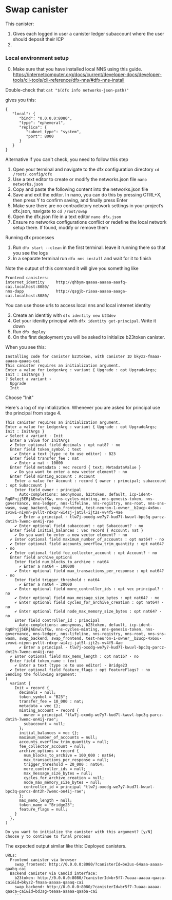 # Swap canister

This canister:

1. Gives each logged in user a canister ledger subaccount where the user should deposit their ICP
2.

### Local environment setup

0. Make sure that you have installed local NNS using this guide. https://internetcomputer.org/docs/current/developer-docs/developer-tools/cli-tools/cli-reference/dfx-nns/#dfx-nns-install

Double-check that `cat "$(dfx info networks-json-path)"`

gives you this:

```
{
   "local": {
      "bind": "0.0.0.0:8080",
      "type": "ephemeral",
      "replica": {
         "subnet_type": "system",
         "port": 8000
      }
   }
}
```

Alternative if you can't check, you need to follow this step

1. Open your terminal and navigate to the dfx configuration directory `cd /root/.config/dfx`
2. Use a text editor to create or modify the networks.json file `nano networks.json`
3. Copy and paste the following content into the networks.json file
4. Save and exit the editor. In nano, you can do this by pressing CTRL+X, then press Y to confirm saving, and finally press Enter
5. Make sure there are no contradictory network settings in your project’s dfx.json, navigate to `cd /root/swap`
6. Open the dfx.json file in a text editor `nano dfx.json`
7. Ensure no networks configurations conflict or redefine the local network setup there. If found, modify or remove them

Running dfx processes

1. Run `dfx start --clean` in the first terminal. leave it running there so that you see the logs
2. In a separate terminal run `dfx nns install` and wait for it to finish

Note the output of this command it will give you something like

```
Frontend canisters:
internet_identity     http://qhbym-qaaaa-aaaaa-aaafq-cai.localhost:8080/
nns-dapp              http://qsgjb-riaaa-aaaaa-aaaga-cai.localhost:8080/

```

You can use those urls to access local nns and local internet identity

3. Create an identitiy with `dfx identity new b23dev`
4. Get your idenitiy principal with `dfx identity get-principal`. Write it down
5. Run `dfx deploy`
6. On the first deployment you will be asked to initialize b23token canister.

When you see this:

```
Installing code for canister b23token, with canister ID bkyz2-fmaaa-aaaaa-qaaaq-cai
This canister requires an initialization argument.
Enter a value for LedgerArg : variant { Upgrade : opt UpgradeArgs; Init : InitArgs }
? Select a variant ›
  Upgrade
  Init
```

Choose "Init"

Here's a log of my intialization. Whenever you are asked for principal use the principal from stage 4.

```
This canister requires an initialization argument.
Enter a value for LedgerArg : variant { Upgrade : opt UpgradeArgs; Init : InitArgs }
✔ Select a variant · Init
  Enter a value for InitArgs
  ✔ Enter optional field decimals : opt nat8? · no
  Enter field token_symbol : text
    ✔ Enter a text (type :e to use editor) · B23
  Enter field transfer_fee : nat
    ✔ Enter a nat · 10000
  Enter field metadata : vec record { text; MetadataValue }
    ✔ Do you want to enter a new vector element? · no
  Enter field minting_account : Account
    Enter a value for Account : record { owner : principal; subaccount : opt Subaccount }
    Enter field owner : principal
      Auto-completions: anonymous, b23token, default, icp-ident-RqOPnjj5ERjAEnwlvfKw, nns-cycles-minting, nns-genesis-token, nns-governance, nns-ledger, nns-lifeline, nns-registry, nns-root, nns-sns-wasm, swap_backend, swap_frontend, test-neuron-1-owner__b2ucp-4x6ou-zvxwi-niymn-pvllt-rdxqr-wi4zj-jat5l-ijt2s-vv4f5-4ae
      ✔ Enter a principal · tlw7j-oxodg-we7y7-kud7l-kwuvl-bpc3q-parcz-dnt2h-7wemc-on4ij-rae
    ✔ Enter optional field subaccount : opt Subaccount? · no
  Enter field initial_balances : vec record { Account; nat }
    ✔ Do you want to enter a new vector element? · no
  ✔ Enter optional field maximum_number_of_accounts : opt nat64? · no
  ✔ Enter optional field accounts_overflow_trim_quantity : opt nat64? · no
  ✔ Enter optional field fee_collector_account : opt Account? · no
  Enter field archive_options
    Enter field num_blocks_to_archive : nat64
      ✔ Enter a nat64 · 100000
    ✔ Enter optional field max_transactions_per_response : opt nat64? · no
    Enter field trigger_threshold : nat64
      ✔ Enter a nat64 · 20000
    ✔ Enter optional field more_controller_ids : opt vec principal? · no
    ✔ Enter optional field max_message_size_bytes : opt nat64? · no
    ✔ Enter optional field cycles_for_archive_creation : opt nat64? · no
    ✔ Enter optional field node_max_memory_size_bytes : opt nat64? · no
    Enter field controller_id : principal
      Auto-completions: anonymous, b23token, default, icp-ident-RqOPnjj5ERjAEnwlvfKw, nns-cycles-minting, nns-genesis-token, nns-governance, nns-ledger, nns-lifeline, nns-registry, nns-root, nns-sns-wasm, swap_backend, swap_frontend, test-neuron-1-owner__b2ucp-4x6ou-zvxwi-niymn-pvllt-rdxqr-wi4zj-jat5l-ijt2s-vv4f5-4ae
      ✔ Enter a principal · tlw7j-oxodg-we7y7-kud7l-kwuvl-bpc3q-parcz-dnt2h-7wemc-on4ij-rae
  ✔ Enter optional field max_memo_length : opt nat16? · no
  Enter field token_name : text
    ✔ Enter a text (type :e to use editor) · Bridge23
  ✔ Enter optional field feature_flags : opt FeatureFlags? · no
Sending the following argument:
(
  variant {
    Init = record {
      decimals = null;
      token_symbol = "B23";
      transfer_fee = 10_000 : nat;
      metadata = vec {};
      minting_account = record {
        owner = principal "tlw7j-oxodg-we7y7-kud7l-kwuvl-bpc3q-parcz-dnt2h-7wemc-on4ij-rae";
        subaccount = null;
      };
      initial_balances = vec {};
      maximum_number_of_accounts = null;
      accounts_overflow_trim_quantity = null;
      fee_collector_account = null;
      archive_options = record {
        num_blocks_to_archive = 100_000 : nat64;
        max_transactions_per_response = null;
        trigger_threshold = 20_000 : nat64;
        more_controller_ids = null;
        max_message_size_bytes = null;
        cycles_for_archive_creation = null;
        node_max_memory_size_bytes = null;
        controller_id = principal "tlw7j-oxodg-we7y7-kud7l-kwuvl-bpc3q-parcz-dnt2h-7wemc-on4ij-rae";
      };
      max_memo_length = null;
      token_name = "Bridge23";
      feature_flags = null;
    }
  },
)

Do you want to initialize the canister with this argument? [y/N]
choose y to continue to final process
```

The expected output similar like this:
Deployed canisters.

````
URLs:
  Frontend canister via browser
    swap_frontend: http://0.0.0.0:8080/?canisterId=be2us-64aaa-aaaaa-qaabq-cai
  Backend canister via Candid interface:
    b23token: http://0.0.0.0:8080/?canisterId=br5f7-7uaaa-aaaaa-qaaca-cai&id=bkyz2-fmaaa-aaaaa-qaaaq-cai
    swap_backend: http://0.0.0.0:8080/?canisterId=br5f7-7uaaa-aaaaa-qaaca-cai&id=bd3sg-teaaa-aaaaa-qaaba-cai
    ```
````